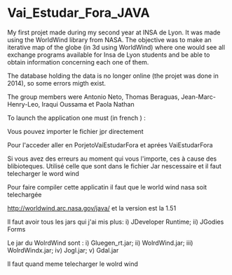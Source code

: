 # Vai_Estudar_Fora_JAVA


My first projet made during my second year at INSA de Lyon. It was made using the WorldWind library from NASA.
The objective was to make an iterative map of the globe (in 3d using WorldWind) where one would see all exchange programs available 
for Insa de Lyon students and be able to obtain information concerning each one of them. 

The database holding the data is no longer online (the projet was done in 2014), so some errors migth exist. 

The group members were Antonio Neto, Thomas Beraguas, Jean-Marc-Henry-Leo, Iraqui Oussama et Paola Nathan

To launch the application one must (in french ) :  


Vous pouvez importer le fichier jpr directement

Pour l'acceder aller en PorjetoVaiEstudarFora et aprées VaiEstudarFora

Si vous avez des erreurs au moment qui vous l'importe, ces à cause des blibioteques. Utilisé celle que sont dans le fichier Jar nescessaire et il faut telecharger le word wind

Pour faire compiler cette applicatin il faut que le world wind nasa soit telechargée

http://worldwind.arc.nasa.gov/java/ et la version est la 1.51


Il faut avoir tous les jars qui j'ai mis plus: i) JDeveloper Runtime; ii) JGodies Forms

Le jar du WolrdWind sont : i) Gluegen_rt.jar; ii) WolrdWind.jar; iii) WolrdWindx.jar; iv) Jogl.jar; v) Gdal.jar

Il faut quand meme telecharger le wolrd wind
